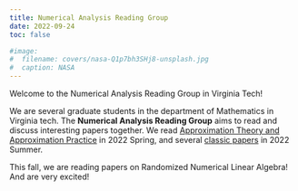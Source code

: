 ```yaml
---
title: Numerical Analysis Reading Group
date: 2022-09-24
toc: false

#image:
#  filename: covers/nasa-Q1p7bh3SHj8-unsplash.jpg
#  caption: NASA
---
```


Welcome to the Numerical Analysis Reading Group in Virginia Tech!

We are several graduate students in the department of Mathematics in Virginia tech. 
The **Numerical Analysis Reading Group** aims to read and discuss interesting papers together. We read [Approximation Theory and Approximation Practice](http://www.chebfun.org/ATAP/) in 2022 Spring, and several [classic papers](https://people.maths.ox.ac.uk/trefethen/classic_papers.txt) in 2022 Summer.

This fall, we are reading papers on Randomized Numerical Linear Algebra! And are very excited!






